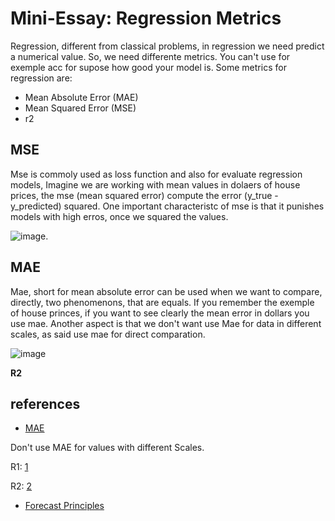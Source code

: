 # Mini-Essay: Regression Metrics
Regression, different from classical problems, in regression we need predict a numerical value. So, we need differente metrics. You can't use for exemple acc for supose how good your model is. Some metrics for regression are:

 - Mean Absolute Error (MAE)
- Mean Squared Error (MSE)
- r2

## MSE

Mse is commoly used as loss function and also for evaluate regression models, Imagine we are working with mean values in dolaers of house prices, the mse (mean squared error) compute the error (y_true - y_predicted) squared. 
One important characteristc of mse is that it punishes models with high erros, once we squared the values.

![image](https://github.com/user-attachments/assets/5b31a0c0-ae05-47c0-b218-3033ab9ab590).

## MAE
Mae, short for mean absolute error can be used when we want to compare, directly, two phenomenons, that are equals. If you remember the exemple of house princes, if you want to see clearly the mean error in dollars you use mae. Another aspect is that we don't want use Mae for data in different scales, as said use mae for direct comparation.

![image](https://github.com/user-attachments/assets/a94ac9fd-efc5-4224-806d-879280b2c0ce)

**R2**

## references

- [MAE](https://en.wikipedia.org/wiki/Mean_absolute_error)

Don't use MAE for values with different Scales.


R1: [1](https://machinelearningmastery.com/regression-metrics-for-machine-learning/)

R2: [2](https://en.wikipedia.org/wiki/Mean_squared_error)

- [Forecast Principles](https://otexts.com/fpp2/)
